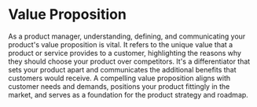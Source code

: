 # Value Proposition

As a product manager, understanding, defining, and communicating your product's value proposition is vital. It refers to the unique value that a product or service provides to a customer, highlighting the reasons why they should choose your product over competitors. It's a differentiator that sets your product apart and communicates the additional benefits that customers would receive. A compelling value proposition aligns with customer needs and demands, positions your product fittingly in the market, and serves as a foundation for the product strategy and roadmap.
